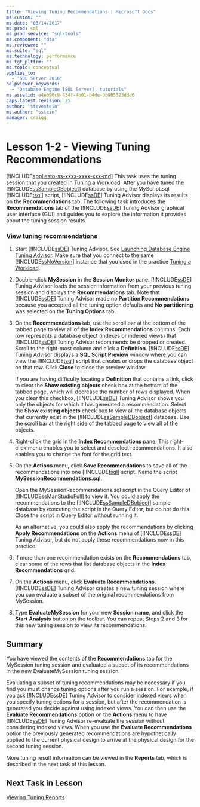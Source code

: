 ```yaml
---
title: "Viewing Tuning Recommendations | Microsoft Docs"
ms.custom: ""
ms.date: "03/14/2017"
ms.prod: sql
ms.prod_service: "sql-tools"
ms.component: "dta"
ms.reviewer: ""
ms.suite: "sql"
ms.technology: performance
ms.tgt_pltfrm: ""
ms.topic: conceptual
applies_to: 
  - "SQL Server 2016"
helpviewer_keywords: 
  - "Database Engine [SQL Server], tutorials"
ms.assetid: e4e690c9-434f-4b01-b4de-0b905323ddd6
caps.latest.revision: 25
author: "stevestein"
ms.author: "sstein"
manager: craigg
---
```

# Lesson 1-2 - Viewing Tuning Recommendations
[!INCLUDE[appliesto-ss-xxxx-xxxx-xxx-md](../../includes/appliesto-ss-xxxx-xxxx-xxx-md.md)]
This task uses the tuning session that you created in [Tuning a Workload](../../tools/dta/lesson-1-1-tuning-a-workload.md). After you have tuned the [!INCLUDE[ssSampleDBobject](../../includes/sssampledbobject-md.md)] database by using the MyScript.sql [!INCLUDE[tsql](../../includes/tsql-md.md)] script, [!INCLUDE[ssDE](../../includes/ssde-md.md)] Tuning Advisor displays its results on the **Recommendations** tab. The following task introduces the **Recommendations** tab of the [!INCLUDE[ssDE](../../includes/ssde-md.md)] Tuning Advisor graphical user interface (GUI) and guides you to explore the information it provides about the tuning session results.  
  
### View tuning recommendations  
  
1.  Start [!INCLUDE[ssDE](../../includes/ssde-md.md)] Tuning Advisor. See [Launching Database Engine Tuning Advisor](../../tools/dta/lesson-1-1-launching-database-engine-tuning-advisor.md). Make sure that you connect to the same [!INCLUDE[ssNoVersion](../../includes/ssnoversion-md.md)] instance that you used in the practice [Tuning a Workload](../../tools/dta/lesson-1-1-tuning-a-workload.md).  
  
2.  Double-click **MySession** in the **Session Monitor** pane. [!INCLUDE[ssDE](../../includes/ssde-md.md)] Tuning Advisor loads the session information from your previous tuning session and displays the **Recommendations** tab. Note that [!INCLUDE[ssDE](../../includes/ssde-md.md)] Tuning Advisor made no **Partition Recommendations** because you accepted all the tuning option defaults and **No partitioning** was selected on the **Tuning Options** tab.  
  
3.  On the **Recommendations** tab, use the scroll bar at the bottom of the tabbed page to view all of the **Index Recommendations** columns. Each row represents a database object (indexes or indexed views) that [!INCLUDE[ssDE](../../includes/ssde-md.md)] Tuning Advisor recommends be dropped or created. Scroll to the right-most column and click a **Definition**. [!INCLUDE[ssDE](../../includes/ssde-md.md)] Tuning Advisor displays a **SQL Script Preview** window where you can view the [!INCLUDE[tsql](../../includes/tsql-md.md)] script that creates or drops the database object on that row. Click **Close** to close the preview window.  
  
    If you are having difficulty locating a **Definition** that contains a link, click to clear the **Show existing objects** check box at the bottom of the tabbed page, which will decrease the number of rows displayed. When you clear this checkbox, [!INCLUDE[ssDE](../../includes/ssde-md.md)] Tuning Advisor shows you only the objects for which it has generated a recommendation. Select the **Show existing objects** check box to view all the database objects that currently exist in the [!INCLUDE[ssSampleDBobject](../../includes/sssampledbobject-md.md)] database. Use the scroll bar at the right side of the tabbed page to view all of the objects.  
  
4.  Right-click the grid in the **Index Recommendations** pane. This right-click menu enables you to select and deselect recommendations. It also enables you to change the font for the grid text.  
  
5.  On the **Actions** menu, click **Save Recommendations** to save all of the recommendations into one [!INCLUDE[tsql](../../includes/tsql-md.md)] script. Name the script **MySessionRecommendations.sql**.  
  
    Open the MySessionRecommendations.sql script in the Query Editor of [!INCLUDE[ssManStudioFull](../../includes/ssmanstudiofull-md.md)] to view it. You could apply the recommendations to the [!INCLUDE[ssSampleDBobject](../../includes/sssampledbobject-md.md)] sample database by executing the script in the Query Editor, but do not do this. Close the script in Query Editor without running it.  
  
    As an alternative, you could also apply the recommendations by clicking **Apply Recommendations** on the **Actions** menu of [!INCLUDE[ssDE](../../includes/ssde-md.md)] Tuning Advisor, but do not apply these recommendations now in this practice.  
  
6.  If more than one recommendation exists on the **Recommendations** tab, clear some of the rows that list database objects in the **Index Recommendations** grid.  
  
7.  On the **Actions** menu, click **Evaluate Recommendations**. [!INCLUDE[ssDE](../../includes/ssde-md.md)] Tuning Advisor creates a new tuning session where you can evaluate a subset of the original recommendations from MySession.  
  
8.  Type **EvaluateMySession** for your new **Session name**, and click the **Start Analysis** button on the toolbar. You can repeat Steps 2 and 3 for this new tuning session to view its recommendations.  
  
## Summary  
You have viewed the contents of the **Recommendations** tab for the MySession tuning session and evaluated a subset of its recommendations in the new EvaluateMySession tuning session.  
  
Evaluating a subset of tuning recommendations may be necessary if you find you must change tuning options after you run a session. For example, if you ask [!INCLUDE[ssDE](../../includes/ssde-md.md)] Tuning Advisor to consider indexed views when you specify tuning options for a session, but after the recommendation is generated you decide against using indexed views. You can then use the **Evaluate Recommendations** option on the **Actions** menu to have [!INCLUDE[ssDE](../../includes/ssde-md.md)] Tuning Advisor re-evaluate the session without considering indexed views. When you use the **Evaluate Recommendations** option the previously generated recommendations are hypothetically applied to the current physical design to arrive at the physical design for the second tuning session.  
  
More tuning result information can be viewed in the **Reports** tab, which is described in the next task of this lesson.  
  
## Next Task in Lesson  
[Viewing Tuning Reports](../../tools/dta/lesson-1-3-viewing-tuning-reports.md)  
  
  
  
